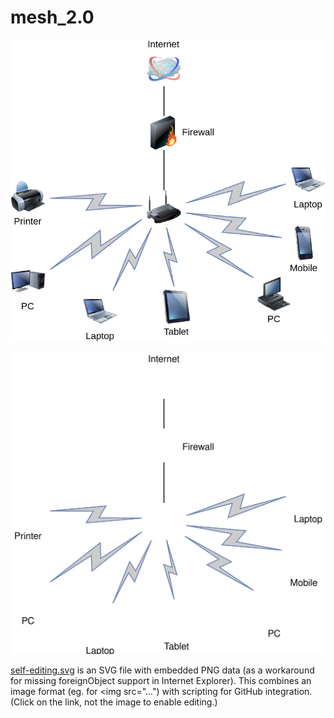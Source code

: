# mesh_2.0
![Diagram](https://github.com/AlverGant/mesh_2.0/blob/master/Mesh%202.0.png)

![Self-editing Diagram](https://github.com/AlverGant/mesh_2.0/blob/master/Mesh%202.0.svg)

<a href="http://jgraph.github.io/drawio-github/self-editing.svg" target="_blank">self-editing.svg</a> is an SVG file with embedded PNG data (as a workaround for missing foreignObject support in Internet Explorer). This combines an image format (eg. for <img src="...") with scripting for GitHub integration. (Click on the link, not the image to enable editing.)
